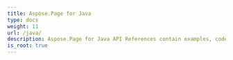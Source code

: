 ```yaml
---
title: Aspose.Page for Java
type: docs
weight: 11
url: /java/
description: Aspose.Page for Java API References contain examples, code snippets, and API documentation. It provides packages, classes, interfaces, and other API details.
is_root: true
---
```

